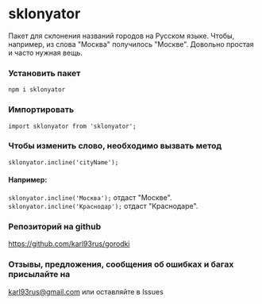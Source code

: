 # sklonyator
Пакет для склонения названий городов на Русском языке. 
Чтобы, например, из слова "Москва" получилось "Москве". Довольно 
простая и часто нужная вещь.

### Установить пакет
`npm i sklonyator`

### Импортировать
`import sklonyator from 'sklonyator';`

### Чтобы изменить слово, необходимо вызвать метод
`sklonyator.incline('cityName');`

#### Например:
`sklonyator.incline('Москва');`
отдаст "Москве".
`sklonyator.incline('Краснодар');`
отдаст "Краснодаре".

### Репозиторий на github
https://github.com/karl93rus/gorodki

### Отзывы, предложения, сообщения об ошибках и багах присылайте на 
karl93rus@gmail.com 
или оставляйте в Issues